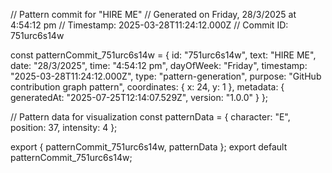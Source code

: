 // Pattern commit for "HIRE ME"
// Generated on Friday, 28/3/2025 at 4:54:12 pm
// Timestamp: 2025-03-28T11:24:12.000Z
// Commit ID: 751urc6s14w

const patternCommit_751urc6s14w = {
  id: "751urc6s14w",
  text: "HIRE ME",
  date: "28/3/2025",
  time: "4:54:12 pm",
  dayOfWeek: "Friday",
  timestamp: "2025-03-28T11:24:12.000Z",
  type: "pattern-generation",
  purpose: "GitHub contribution graph pattern",
  coordinates: {
    x: 24,
    y: 1
  },
  metadata: {
    generatedAt: "2025-07-25T12:14:07.529Z",
    version: "1.0.0"
  }
};

// Pattern data for visualization
const patternData = {
  character: "E",
  position: 37,
  intensity: 4
};

export { patternCommit_751urc6s14w, patternData };
export default patternCommit_751urc6s14w;
